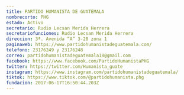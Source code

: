 ```yaml
---
title: PARTIDO HUMANISTA DE GUATEMALA
nombrecorto: PHG
estado: Activo
secretario: Rudio Lecsan Merida Herrera
secretariofunciones: Rudio Lecsan Merida Herrera
direccion: 3ª. Avenida “A” 3-28 zona 1
paginaweb: https://www.partidohumanistadeguatemala.com/
telefono: 23176249 y 23176248
correo: partidohumanistadeguatemala18@gmail.com
facebook: https://www.facebook.com/PartidoHumanistaPHG
twitter: https://twitter.com/Humanista_guate
instagram: https://www.instagram.com/partidohumanistadeguatemala/
tiktok: https://www.tiktok.com/@partidohumanista.phg
fundacion: 2017-06-17T16:50:44.203Z
---
```

